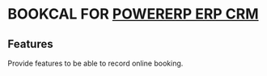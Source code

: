 # BOOKCAL FOR [POWERERP ERP CRM](https://www.powererp.org)

## Features

Provide features to be able to record online booking.

<!--
![Screenshot bookcal](img/screenshot_bookcal.png?raw=true "BookCal"){imgmd}
-->
